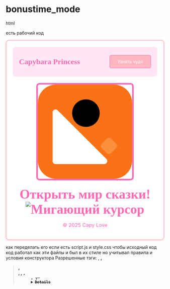 # bonustime_mode
html

есть рабочий код 

<div style="background: #ffffff; border: 2px solid #ffb6c1; border-radius: 10px; padding: 20px; box-shadow: 0 2px 5px rgba(255,182,193,0.5); text-align: center;">
  <div class="u-container-content u-pd-top-3 u-pd-bottom-3">
    <div class="header">
      <p class="logo">Capybara Princess</p>
      <div class="button" id="wonderButton">
        Узнать чудо
      </div>
    </div><img class="image" src="data:image/svg+xml,%3Csvg%20xmlns%3D%22http%3A%2F%2Fwww.w3.org%2F2000%2Fsvg%22%20width%3D%22400%22%20height%3D%22400%22%20viewBox%3D%220%200%20124%20124%22%20fill%3D%22none%22%3E%3Crect%20width%3D%22124%22%20height%3D%22124%22%20rx%3D%2224%22%20fill%3D%22%23F97316%22%2F%3E%3Cpath%20d%3D%22M19.375%2036.7818V100.625C19.375%20102.834%2021.1659%20104.625%2023.375%20104.625H87.2181C90.7818%20104.625%2092.5664%20100.316%2090.0466%2097.7966L26.2034%2033.9534C23.6836%2031.4336%2019.375%2033.2182%2019.375%2036.7818Z%22%20fill%3D%22white%22%2F%3E%3Ccircle%20cx%3D%2263.2109%22%20cy%3D%2237.5391%22%20r%3D%2218.1641%22%20fill%3D%22black%22%2F%3E%3Crect%20opacity%3D%220.4%22%20x%3D%2281.1328%22%20y%3D%2280.7198%22%20width%3D%2217.5687%22%20height%3D%2217.3876%22%20rx%3D%224%22%20transform%3D%22rotate(-45%2081.1328%2080.7198)%22%20fill%3D%22%23FDBA74%22%2F%3E%3C%2Fsvg%3E" alt="Capybara SVG">
    <div class="advice" id="adviceBlock"><span class="phrase">Открыть мир сказки!</span> <img class="cursor" src="https://code.s3.yandex.net/web-code/cursor.gif" alt="Мигающий курсор"></div>
    <p class="footer">© 2025 Capy Love</p>
  </div>
</div>
<style>
  @import url('https://fonts.googleapis.com/css2?family=Dancing+Script:wght@400;700&display=swap');
  .header {
      display: flex;
      align-items: center;
      justify-content: space-between;
      background-color: #ffe6f2;
      padding: 10px 20px;
      border-radius: 10px;
  }
  .logo {
      font-family: 'Dancing Script', cursive;
      font-weight: bold;
      font-size: 24px;
      color: #ff69b4;
  }
  .button {
      width: 130px;
      height: 40px;
      line-height: 40px;
      text-align: center;
      border: 1px solid #ff69b4;
      background-color: #ffb6c1;
      border-radius: 5px;
      font-size: 14px;
      color: #ffffff;
      cursor: pointer;
      transition: opacity 0.2s;
  }
  .button:hover {
      opacity: 0.8;
  }
  .image {
      width: 80%;
      max-width: 300px;
      display: block;
      margin: 20px auto;
      border: 5px solid #ff69b4;
      border-radius: 10px;
  }
  .advice {
      font-family: 'Dancing Script', cursive;
      font-size: 42px;
      font-weight: bold;
      text-align: center;
      color: #ff69b4;
  }
  .footer {
      font-size: 16px;
      text-align: center;
      color: #ff69b4;
  }
</style>
<script>
  (function(){
      var phrases = [
          { text: 'Пусть сегодняшний день будет наполнен волшебством и радостью!' },
          { text: 'Ты сияешь, как Розовая Пантера!' },
          { text: 'Каждый миг — это маленькое чудо!' },
          { text: 'Жизнь — сказка, и ты — её героиня!' },
          { text: 'Мир вокруг так прекрасен, когда ты улыбаешься!' }
      ];
      var button = document.getElementById('wonderButton');
      var phraseElem = document.querySelector('.phrase');
      button.addEventListener('click', function(){
          var randomIndex = Math.floor(Math.random() * phrases.length);
          phraseElem.textContent = phrases[randomIndex].text;
      });
  })();
</script>

как переделать его если есть script.js и style.css чтобы исходный код код работал как эти файлы и был в их стиле но учитывал правила и условия конструктора Разрешенные тэги:
<a>, <b>, <blockquote>, <br>, <caption>, <code>, <dd>, <del>, <details>, <div>, <dl>, <dt>, <em>, <figcaption>, <figure>, <hr>, <h1>, <h2>, <h3>, <h4>, <h5>, <h6>, <i>, <iframe>, <img>, <ins>, <li>, <ol>, <p>, <picture>, <pre>, <q>, <s>, <script>, <source>, <span>, <strong>, <style>, <sub>, <summary>, <sup>, <table>, <tbody>, <td>, <th>, <thead>, <tr>, <u>, <ul>
Разрешенные атрибуты:
alt, cite, class, colspan, data-*, height, href, id, media, open, rel, rowspan, sizes, src, srcset, style, target, title, type, width
Рекомендованные классы:
Классы ограничения ширины основного контейнера с боковыми отступами:

u-container, u-container-content
Классы, принудительно убирающие отступы:

u-pd-no, u-pd-top-no, u-pd-bottom-no, u-pd-left-no, u-pd-right-no
Классы вертикальных отступов блоков, соответствующие цифре в настройке редакторов:

u-pd-top-1, u-pd-bottom-1, u-pd-top-2, u-pd-bottom-2, u-pd-top-3, u-pd-bottom-3
Классы стандартных горизонтальных отступов:

u-pd-default, u-pd-top-default, u-pd-bottom-default, u-pd-left-default, u-pd-right-default
Классы выравнивания текста:

u-text-left, u-text-center, u-text-right
Класс адаптивной таблицы:

u-table-default
Примечание:
Для создания собственных классов используйте уникальные префиксы, например u-, во избежание наложения сторонних стилей.
=============================================================================================================================
<div class="u-container" style="background: #000000; border: 3px solid #ff69b4; border-radius: 8px; padding: 20px; box-shadow: 0 4px 10px rgba(0, 0, 0, 0.7); text-align: center; max-width: 400px; margin: 0 auto;">
  <div class="u-container-content u-pd-top-3 u-pd-bottom-3">
    <div class="header">
      <p class="logo">Capybara Princess</p>
      <div class="button" id="wonderButton">
        Узнать чудо
      </div>
    </div><img class="image" src="data:image/svg+xml;base64,PHN2ZyB4bWxucz0iaHR0cDovL3d3dy53My5vcmcvMjAwMC9zdmciIHdpZHRoPSIyMDAiIGhlaWdodD0iMjAwIj48Y2lyY2xlIGN4PSIxMDAiIGN5PSIxMDAiIHI9IjgwIiBmaWxsPSIjZmY2OWI0Ii8+PC9zdmc+" alt="Круглое изображение в ретро-стиле" style="image-rendering: pixelated; border-radius: 50%;">
    <div class="advice" id="adviceBlock"><span class="phrase">Открыть мир сказки!</span> <img class="cursor" src="https://code.s3.yandex.net/web-code/cursor.gif" alt="Мигающий курсор"></div>
    <p id="u-contacts" class="footer">© 2025 Capy Love</p>
  </div>
</div>
<style>
  @import url('https://fonts.googleapis.com/css2?family=Press+Start+2P&display=swap');

  body {
      background-color: #111;
      color: #ff69b4;
      font-family: 'Press Start 2P', cursive;
      margin: 0;
      padding: 0;
  }
  .u-container {
      margin-top: 20px;
  }
  .header {
      display: flex;
      align-items: center;
      justify-content: space-between;
      background-color: #222;
      padding: 10px 20px;
      border: 2px solid #ff69b4;
      border-radius: 4px;
  }
  .logo {
      font-size: 16px;
      color: #ffb6c1;
      margin: 0;
  }
  /* Кнопка, стилизованная в духе Марио и Принцессы Пич */
  .button {
      width: 140px;
      height: 40px;
      line-height: 40px;
      text-align: center;
      border: 2px solid #00aaff;
      background-color: #ff69b4;
      color: #ffffff;
      border-radius: 4px;
      cursor: pointer;
      transition: background-color 0.2s, transform 0.1s;
      font-size: 10px;
      user-select: none;
  }
  .button:hover {
      background-color: #ff85c1;
      transform: translateY(-2px);
  }
  .button:active {
      transform: translateY(0);
  }
  /* Стили для изображения с ретро-эффектом */
  .image {
      width: 80%;
      max-width: 300px;
      display: block;
      margin: 20px auto;
      border: 3px solid #ff69b4;
      box-shadow: 0 0 10px rgba(0, 0, 0, 0.7);
  }
  .advice {
      margin-top: 10px;
      font-size: 12px;
      color: #00aaff;
  }
  .footer {
      font-size: 10px;
      text-align: center;
      margin-top: 15px;
      color: #ffb6c1;
  }
</style>
<script>
  (function(){
      var phrases = [
          { text: '«Сегодняшний день будет как уровень в ретро-игре!»' },
          { text: '«Нажми кнопку и начни своё приключение, словно в Марио!»' },
          { text: '«Пусть каждый пиксель сегодня приносит радость!»' },
          { text: '«Готов к испытаниям, Принцесса? Вперёд, к новым приключениям!»' },
          { text: '«Жми, и твоя жизнь станет ярче, как аркадная игра!»' },
          { text: '«Отправляемся в путешествие по миру 8-битных чудес!»' }
      ];
      var button = document.getElementById('wonderButton');
      var phraseElem = document.querySelector('.phrase');
      button.addEventListener('click', function(){
          var randomIndex = Math.floor(Math.random() * phrases.length);
          phraseElem.textContent = phrases[randomIndex].text;
      });
  })();
</script>
